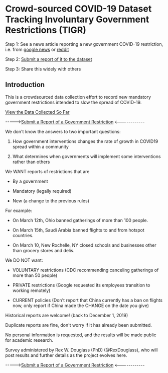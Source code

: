 # Crowd-sourced COVID-19 Dataset Tracking Involuntary Government Restrictions (TIGR)

Step 1: See a news article reporting a new government COVID-19 restriction, i.e. from [google news](https://news.google.com/search?q=covid&hl=en-US) or [reddit](https://www.reddit.com/r/Coronavirus/)

Step 2: [Submit a report of it to the dataset](https://forms.gle/ESytGHMzUTvNf6RJA)

Step 3: Share this widely with others

## Introduction 

This is a crowdsourced data collection effort to record new mandatory government restrictions intended to slow the spread of COVID-19. 

[View the Data Collected So Far](https://rexdouglass.github.io/TIGR/TIGR_landing_page.nb.html)

----->[Submit a Report of a Government Restriction](https://forms.gle/ESytGHMzUTvNf6RJA) <------------


We don't know the answers to two important questions:

1) How government interventions changes the rate of growth in COVID19 spread within a community

2) What determines when governments will implement some interventions rather than others

We WANT reports of restrictions that are

* By a government

* Mandatory (legally required)

* New (a change to the previous rules)

For example:

* On March 12th, Ohio banned gatherings of more than 100 people.

* On March 15th, Saudi Arabia banned flights to and from hotspot countries.

* On March 10, New Rochelle, NY closed schools and businesses other than grocery stores and delis.

We DO NOT want:

* VOLUNTARY restrictions (CDC recommending canceling gatherings of more than 50 people)

* PRIVATE restrictions (Google requested its employees transition to working remotely)

* CURRENT policies (Don't report that China currently has a ban on flights now, only report if China made the CHANGE on the date you give)


Historical reports are welcome! (back to December 1, 2019)

Duplicate reports are fine, don't worry if it has already been submitted.

No personal information is requested, and the results will be made public for academic research.

Survey administered by Rex W. Douglass (PhD) (@RexDouglass), who will post results and further details as the project evolves  here. 

----->[Submit a Report of a Government Restriction](https://forms.gle/ESytGHMzUTvNf6RJA) <------------

